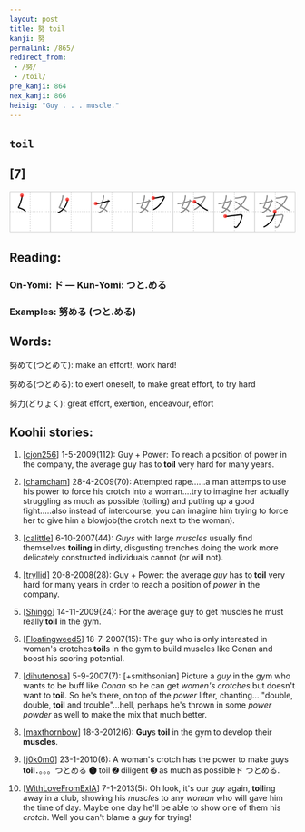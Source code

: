 ```yaml
---
layout: post
title: 努 toil
kanji: 努
permalink: /865/
redirect_from:
 - /努/
 - /toil/
pre_kanji: 864
nex_kanji: 866
heisig: "Guy . . . muscle."
---
```


## `toil`

## [7]

<div class="stroke"><img src="../images/E58AAA.png" /></div>

## Reading:

### On-Yomi: ド &mdash; Kun-Yomi: つと.める

### Examples: 努める (つと.める)

## Words:

努めて(つとめて): make an effort!, work hard!

努める(つとめる): to exert oneself, to make great effort, to try hard

努力(どりょく): great effort, exertion, endeavour, effort

## Koohii stories:

1) [<a href="http://kanji.koohii.com/profile/cjon256">cjon256</a>] 1-5-2009(112): Guy + Power: To reach a position of power in the company, the average guy has to<strong> toil</strong> very hard for many years. 

2) [<a href="http://kanji.koohii.com/profile/chamcham">chamcham</a>] 28-4-2009(70): Attempted rape......a man attemps to use his power to force his crotch into a woman....try to imagine her actually struggling as much as possible (toiling) and putting up a good fight.....also instead of intercourse, you can imagine him trying to force her to give him a blowjob(the crotch next to the woman). 

3) [<a href="http://kanji.koohii.com/profile/calittle">calittle</a>] 6-10-2007(44): <em>Guys</em> with large <em>muscles</em> usually find themselves <strong>toiling</strong> in dirty, disgusting trenches doing the work more delicately constructed individuals cannot (or will not). 

4) [<a href="http://kanji.koohii.com/profile/tryllid">tryllid</a>] 20-8-2008(28): Guy + Power: the average <em>guy</em> has to<strong> toil</strong> very hard for many years in order to reach a position of <em>power</em> in the company. 

5) [<a href="http://kanji.koohii.com/profile/Shingo">Shingo</a>] 14-11-2009(24): For the average guy to get muscles he must really<strong> toil</strong> in the gym. 

6) [<a href="http://kanji.koohii.com/profile/Floatingweed5">Floatingweed5</a>] 18-7-2007(15): The guy who is only interested in woman&#039;s crotches<strong> toil</strong>s in the gym to build muscles like Conan and boost his scoring potential. 

7) [<a href="http://kanji.koohii.com/profile/dihutenosa">dihutenosa</a>] 5-9-2007(7): [+smithsonian] Picture a <em>guy</em> in the gym who wants to be buff like <em>Conan</em> so he can get <em>women&#039;s</em> <em>crotches</em> but doesn&#039;t want to<strong> toil</strong>. So he&#039;s there, on top of the <em>power</em> lifter, chanting... &quot;double, double,<strong> toil</strong> and trouble&quot;...hell, perhaps he&#039;s thrown in some <em>power powder</em> as well to make the mix that much better. 

8) [<a href="http://kanji.koohii.com/profile/maxthornbow">maxthornbow</a>] 18-3-2012(6): <strong>Guy</strong>s<strong> toil</strong> in the gym to develop their <strong>muscles</strong>. 

9) [<a href="http://kanji.koohii.com/profile/j0k0m0">j0k0m0</a>] 23-1-2010(6): A woman&#039;s crotch has the power to make guys<strong> toil</strong>．。。。つとめる ➊ toil ➋ diligent ➌ as much as possibleド つとめる. 

10) [<a href="http://kanji.koohii.com/profile/WithLoveFromExIA">WithLoveFromExIA</a>] 7-1-2013(5): Oh look, it&#039;s our <em>guy</em> again,<strong> toil</strong>ing away in a club, showing his <em>muscles</em> to any <em>woman</em> who will gave him the time of day. Maybe one day he&#039;ll be able to show one of them his <em>crotch</em>. Well you can&#039;t blame a <em>guy</em> for trying! 

